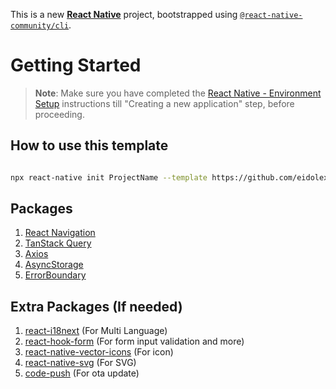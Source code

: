 This is a new [**React Native**](https://reactnative.dev) project, bootstrapped using [`@react-native-community/cli`](https://github.com/react-native-community/cli).

# Getting Started

>**Note**: Make sure you have completed the [React Native - Environment Setup](https://reactnative.dev/docs/environment-setup) instructions till "Creating a new application" step, before proceeding.

## How to use this template

```bash

npx react-native init ProjectName --template https://github.com/eidolex/react-native-ts-template.git

```

## Packages

1. [React Navigation](https://reactnavigation.org/docs/getting-started)
2. [TanStack Query](https://tanstack.com/query/v4/docs/react/overview)
3. [Axios](https://axios-http.com/docs/intro)
4. [AsyncStorage](https://react-native-async-storage.github.io/async-storage/docs/install/)
5. [ErrorBoundary](https://react-native-error-boundary.js.org)

## Extra Packages (If needed)

1. [react-i18next](https://react.i18next.com/getting-started) (For Multi Language)
2. [react-hook-form](https://react-hook-form.com/get-started) (For form input validation and more)
3. [react-native-vector-icons](https://www.npmjs.com/package/react-native-vector-icons#installation) (For icon)
4. [react-native-svg](https://www.npmjs.com/package/react-native-svg#installation) (For SVG)
5. [code-push](https://github.com/microsoft/react-native-code-push) (For ota update)